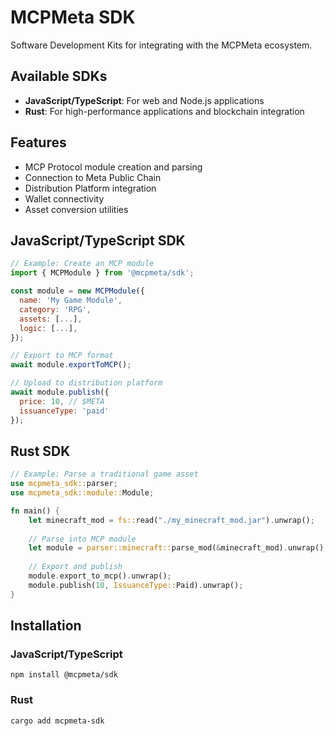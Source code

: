 # MCPMeta SDK

Software Development Kits for integrating with the MCPMeta ecosystem.

## Available SDKs

- **JavaScript/TypeScript**: For web and Node.js applications
- **Rust**: For high-performance applications and blockchain integration

## Features

- MCP Protocol module creation and parsing
- Connection to Meta Public Chain
- Distribution Platform integration
- Wallet connectivity
- Asset conversion utilities

## JavaScript/TypeScript SDK

```js
// Example: Create an MCP module
import { MCPModule } from '@mcpmeta/sdk';

const module = new MCPModule({
  name: 'My Game Module',
  category: 'RPG',
  assets: [...],
  logic: [...],
});

// Export to MCP format
await module.exportToMCP();

// Upload to distribution platform
await module.publish({
  price: 10, // $META
  issuanceType: 'paid'
});
```

## Rust SDK

```rust
// Example: Parse a traditional game asset
use mcpmeta_sdk::parser;
use mcpmeta_sdk::module::Module;

fn main() {
    let minecraft_mod = fs::read("./my_minecraft_mod.jar").unwrap();
    
    // Parse into MCP module
    let module = parser::minecraft::parse_mod(&minecraft_mod).unwrap();
    
    // Export and publish
    module.export_to_mcp().unwrap();
    module.publish(10, IssuanceType::Paid).unwrap();
}
```

## Installation

### JavaScript/TypeScript

```
npm install @mcpmeta/sdk
```

### Rust

```
cargo add mcpmeta-sdk
``` 